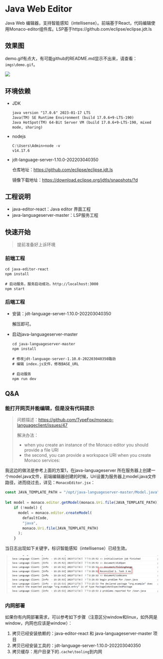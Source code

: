 # Java Web Editor 

Java Web 编辑器，支持智能感知（intellisense）。前端基于React，代码编辑使用Monaco-editor组件库。LSP基于https://github.com/eclipse/eclipse.jdt.ls



## 效果图

demo.gif有点大，有可能github的README.md显示不出来，请查看：`imgs\demo.gif`。

![](imgs\demo.gif)


## 环境依赖

- JDK 

  ```
  java version "17.0.6" 2023-01-17 LTS
  Java(TM) SE Runtime Environment (build 17.0.6+9-LTS-190)
  Java HotSpot(TM) 64-Bit Server VM (build 17.0.6+9-LTS-190, mixed mode, sharing)
  ```

- nodejs

  ```
  C:\Users\Admin>node -v
  v14.17.6
  ```
  
- jdt-language-server-1.10.0-202203040350

  仓库地址：https://github.com/eclipse/eclipse.jdt.ls

  镜像下载地址：https://download.eclipse.org/jdtls/snapshots/?d


## 工程说明

- java-editor-react：Java editor 界面工程
- java-languageserver-master：LSP服务工程



## 快速开始

> 提前准备好上诉环境

### 前端工程

```shell
cd java-editor-react
npm install

# 启动服务，服务启动成功，http://localhost:3000
npm start 
```

### 后端工程

- 安装：jdt-language-server-1.10.0-202203040350

  解压即可。

- 启动java-languageserver-master

  ```shell
  cd java-languageserver-master
  npm install 
  
  # 修改jdt-language-server-1.10.0-202203040350路劲
  # 编辑 index.js文件，修改BASE_URL
  
  # 启动服务
  npm run dev
  ```

  

## Q&A

### 能打开网页并能编辑，但是没有代码提示

> 问题描述：https://github.com/TypeFox/monaco-languageclient/issues/47
>
> 解决办法：
>
> - when you create an instance of the Monaco editor you should provide a file URI
> - the second, you can provide a workspace URI when you create Monaco services:

我这边的做法是参考上面的方案1，在java-languageserver 所在服务器上创建一个model.java文件，前端编辑器创建的时候，Uri设置为服务器上model.java文件路径，进而绕过去，详见：`MonacoEditor.jsx`：

```jsx
const JAVA_TEMPLATE_PATH = "/opt/java-languageserver-master/Model.java";

let model = monaco.editor.getModel(monaco.Uri.file(JAVA_TEMPLATE_PATH));
    if (!model) {
      model = monaco.editor.createModel(
        defaultCode,
        "java",
        monaco.Uri.file(JAVA_TEMPLATE_PATH)
      );
    }
```

当日志出现如下关键字，标识智能感知（intellisense）已经生效。

![image-20230206152612386](.\imgs\image-20230206152612386.png)

### 内网部署

如果你有内网部署需求，可以参考如下步骤（注意区分window和linux，如外网是window，内网也应该是window）：

1. 拷贝已经安装依赖的：java-editor-react 和 java-languageserver-master 项目
2. 拷贝已经安装工具的：jdt-language-server-1.10.0-202203040350
3. 拷贝缓存：用户目录下的`.cache\tooling`到内网
